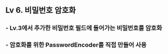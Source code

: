 ## Lv 6. 비밀번호 암호화 
### - Lv.3에서 추가한 비밀번호 필드에 들어가는 비밀번호를 암호화
### - 암호화를 위한 PasswordEncoder를 직접 만들어 사용